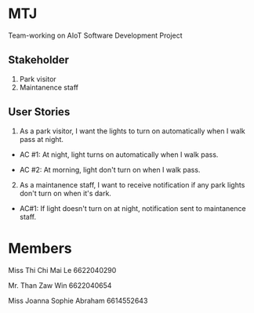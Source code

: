 # MTJ
Team-working on AIoT Software Development Project

## Stakeholder
1. Park visitor
2. Maintanence staff

## User Stories
1. As a park visitor, I want the lights to turn on automatically when I walk pass at night.

- AC #1: At night, light turns on automatically when I walk pass.
   
- AC #2: At morning, light don't turn on when I walk pass.
     
2. As a maintanence staff, I want to receive notification if any park lights don't turn on when it's dark.

- AC#1: If light doesn't turn on at night, notification sent to maintanence staff.


# Members
Miss Thi Chi Mai Le 6622040290

Mr.  Than Zaw Win 6622040654

Miss Joanna Sophie Abraham 6614552643
